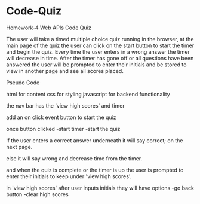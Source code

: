 # Code-Quiz

Homework-4 Web APIs Code Quiz

The user will take a timed multiple choice quiz
running in the browser, at the main page of the 
quiz the user can click on the start button to
start the timer and begin the quiz. Every time
the user enters in a wrong answer the timer will
decrease in time. After the timer has gone off or 
all questions have been answered the user will be 
prompted to enter their initials and be stored
to view in another page and see all scores placed.

Pseudo Code

html for content
css for styling
javascript for backend functionality

the nav bar has the 'view high scores' and timer

add an on click event button to start the quiz

once button clicked
-start timer
-start the quiz

if the user enters a correct answer underneath it will say correct; on the next page.

else it will say wrong and decrease time from the timer.

and when the quiz is complete or the timer is up the user is prompted to 
enter their initials to keep under 'view high scores'.

in 'view high scores' after user inputs initials they will have options
-go back button
-clear high scores


